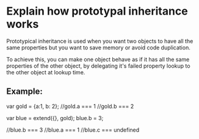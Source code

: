 # Explain how prototypal inheritance works

Prototypical inheritance is used when you want two objects to have all the same properties but you want to save memory or avoid code duplication.

To achieve this, you can make one object behave as if it has all the same properties of the other object, by delegating it's failed property lookup to the other object at lookup time.

## Example: 
var gold = {a:1, b: 2}; 
//gold.a === 1
//gold.b === 2

var blue = extend({}, gold);
blue.b = 3;

//blue.b === 3
//blue.a === 1
//blue.c === undefined
